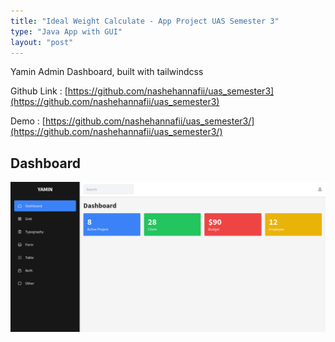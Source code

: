 ```yaml
---
title: "Ideal Weight Calculate - App Project UAS Semester 3"
type: "Java App with GUI"
layout: "post"
---
```


Yamin Admin Dashboard, built with tailwindcss

Github Link : [https://github.com/nashehannafii/uas_semester3](https://github.com/nashehannafii/uas_semester3)

Demo : [https://github.com/nashehannafii/uas_semester3/](https://github.com/nashehannafii/uas_semester3/)

## Dashboard

![Dashboard](/assets/projects/yamin/dashboard.png)